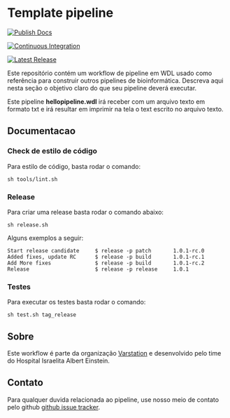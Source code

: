 # Template pipeline
[![Publish Docs](https://github.com/Varstation/pipeline-template/actions/workflows/publish.yml/badge.svg?branch=main)](https://github.com/Varstation/pipeline-template/actions/workflows/publish.yml)

[![Continuous Integration](https://github.com/Varstation/pipeline-template/actions/workflows/ci.yml/badge.svg?branch=main)](https://github.com/Varstation/pipeline-template/actions/workflows/ci.yml)

[![Latest Release](https://img.shields.io/github/v/release/Varstation/pipeline-template?include_prereleases)](https://github.com/Varstation/pipeline-template/releases)

Este repositório contém um workflow de pipeline em WDL usado como referência para construir outros pipelines de bioinformática.
Descreva aqui nesta seção o objetivo claro do que seu pipeline deverá executar.

Este pipeline **hellopipeline.wdl** irá receber com um arquivo texto em formato txt e irá resultar em imprimir na tela o text escrito no arquivo texto.


## Documentacao


### Check de estilo de código

Para estilo de código, basta rodar o comando:

```
sh tools/lint.sh
```

### Release

Para criar uma release basta rodar o comando abaixo:

```
sh release.sh 
```

Alguns exemplos a seguir:

    Start release candidate     $ release -p patch       1.0.1-rc.0
    Added fixes, update RC      $ release -p build       1.0.1-rc.1
    Add More fixes              $ release -p build       1.0.1-rc.2
    Release                     $ release -p release     1.0.1

### Testes
Para executar os testes basta rodar o comando:

```
sh test.sh tag_release
```

## Sobre
Este workflow é parte da organização [Varstation](https://github.com/varstation/) e desenvolvido pelo time do Hospital Israelita Albert Einstein.
## Contato
<p>
  <!-- Obscure e-mail address for spammers -->
Para qualquer duvida relacionada ao pipeline, use nosso meio de contato pelo github
<a href="https://github.com/Varstation/pipeline-template/issues">github issue tracker</a>.
</p>